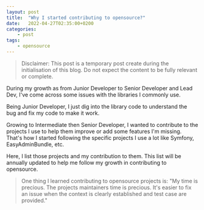 ```yaml
---
layout: post
title:  "Why I started contributing to opensource?"
date:   2022-04-27T02:35:00+0200
categories:
    - post
tags:
    - opensource
---
```


> Disclaimer: This post is a temporary post create during the initialisation of this blog.
> Do not expect the content to be fully relevant or complete.

During my growth as from Junior Developer to Senior Developer and Lead Dev,
I've come across some issues with the libraries I commonly use.

Being Junior Developer, I just dig into the library code to understand the bug and fix my code to make it work.

Growing to Intermediate then Senior Developer, I wanted to contribute to the projects I use to help them improve or add some features I'm missing.
That's how I started following the specific projects I use a lot like Symfony, EasyAdminBundle, etc.

Here, I list those projects and my contribution to them.
This list will be annually updated to help me follow my growth in contributing to opensource.

> One thing I learned contributing to opensource projects is:
> "My time is precious. The projects maintainers time is precious.
> It's easier to fix an issue when the context is clearly established and test case are provided."
